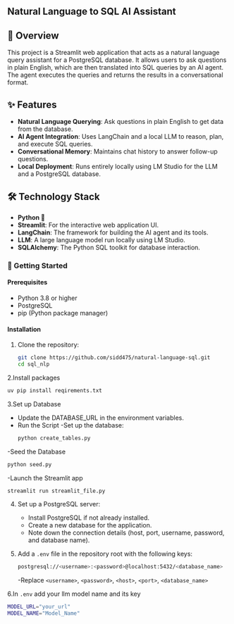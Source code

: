 ## Natural Language to SQL AI Assistant

## 🧐 Overview

This project is a Streamlit web application that acts as a natural language query assistant for a PostgreSQL database. It allows users to ask questions in plain English, which are then translated into SQL queries by an AI agent. The agent executes the queries and returns the results in a conversational format.

## ✨ Features

- **Natural Language Querying**: Ask questions in plain English to get data from the database.
- **AI Agent Integration**: Uses LangChain and a local LLM to reason, plan, and execute SQL queries.
- **Conversational Memory**: Maintains chat history to answer follow-up questions.
- **Local Deployment**: Runs entirely locally using LM Studio for the LLM and a PostgreSQL database.

## 🛠️ Technology Stack

- **Python 🐍**
- **Streamlit**: For the interactive web application UI.
- **LangChain**: The framework for building the AI agent and its tools.
- **LLM**: A large language model run locally using LM Studio.
- **SQLAlchemy**: The Python SQL toolkit for database interaction.

### 🚀 Getting Started

#### Prerequisites

- Python 3.8 or higher
- PostgreSQL
- pip (Python package manager)

#### Installation

1. Clone the repository:
   ```bash
   git clone https://github.com/sidd475/natural-language-sql.git
   cd sql_nlp
   ```
2.Install packages
   ```bash
   uv pip install reqirements.txt
   ```
3.Set up Database
- Update the DATABASE_URL in the environment variables.
- Run the Script
-Set up the database:
   ```bash
   python create_tables.py
   ```
-Seed the Database
   ```bash
   python seed.py
   ```
-Launch the Streamlit app
   ```bash
   streamlit run streamlit_file.py
   ```
4. Set up a PostgreSQL server:
   - Install PostgreSQL if not already installed.
   - Create a new database for the application.
   - Note down the connection details (host, port, username, password, and database name).

5. Add a `.env` file in the repository root with the following keys:
   ```bash
   postgresql://<username>:<password>@localhost:5432/<database_name>
   ```
   -Replace `<username>`, `<password>`, `<host>`, `<port>`, `<database_name>`


6.In `.env` add your llm model name and its key
   ```bash
   MODEL_URL="your_url"
   MODEL_NAME="Model_Name"
   ```

